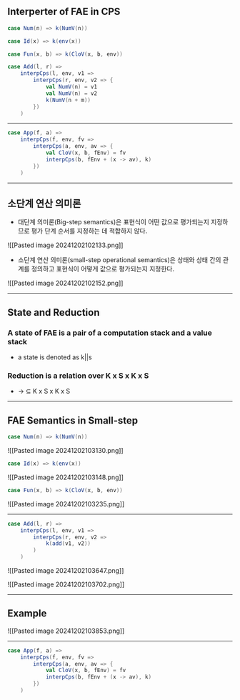 ## Interperter of FAE in CPS
```scala
case Num(n) => k(NumV(n))

case Id(x) => k(env(x))

case Fun(x, b) => k(CloV(x, b, env))

case Add(l, r) =>
	interpCps(l, env, v1 =>
		interpCps(r, env, v2 => {
			val NumV(n) = v1
			val NumV(n) = v2
			k(NumV(n + m))
		})
	)
```

---
```scala
case App(f, a) =>
	interpCps(f, env, fv =>
		interpCps(a, env, av => {
			val CloV(x, b, fEnv) = fv
			interpCps(b, fEnv + (x -> av), k)
		})
	)
```

---
## 소단계 연산 의미론
- 대단계 의미론(Big-step semantics)은 표현식이 어떤 값으로 평가되는지 지정하므로 평가 단계 순서를 지정하는 데 적합하지 않다.

![[Pasted image 20241202102133.png]]


- 소단계 연산 의미론(small-step operational semantics)은 상태와 상태 간의 관계를 정의하고 표현식이 어떻게 값으로 평가되는지 지정한다.

![[Pasted image 20241202102152.png]]

---
## State and Reduction
### A state of FAE is a pair of a computation stack and a value stack
- a state is denoted as k||s

### Reduction is a relation over K x S x K x S
- $\rightarrow$ $\subseteq$ K x S x K x S

---
## FAE Semantics in Small-step

```scala
case Num(n) => k(NumV(n))
```
![[Pasted image 20241202103130.png]]

```scala
case Id(x) => k(env(x))
```
![[Pasted image 20241202103148.png]]

```scala
case Fun(x, b) => k(CloV(x, b, env))
```
![[Pasted image 20241202103235.png]]

---
```scala
case Add(l, r) => 
	interpCps(l, env, v1 => 
		interpCps(r, env, v2 => 
			k(add(v1, v2))
		)
	)
```

![[Pasted image 20241202103647.png]]

![[Pasted image 20241202103702.png]]

---
## Example
![[Pasted image 20241202103853.png]]

---
```scala
case App(f, a) =>
	interpCps(f, env, fv =>
		interpCps(a, env, av => {
			val CloV(x, b, fEnv) = fv
			interpCps(b, fEnv + (x -> av), k)
		})
	)
```

